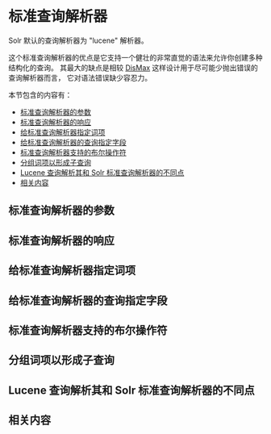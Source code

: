 # 标准查询解析器

Solr 默认的查询解析器为 "lucene" 解析器。

这个标准查询解析器的优点是它支持一个健壮的非常直觉的语法来允许你创建多种结构化的查询。
其最大的缺点是相较 [DisMax](./dismax.md) 这样设计用于尽可能少抛出错误的查询解析器而言，
它对语法错误缺少容忍力。

本节包含的内容有：

* [标准查询解析器的参数](#parameters)
* [标准查询解析器的响应](#response)
* [给标准查询解析器指定词项](#specify-terms)
* [给标准查询解析器的查询指定字段](#specify-fields)
* [标准查询解析器支持的布尔操作符](#boolean-operators)
* [分组词项以形成子查询](#grouping)
* [Lucene 查询解析其和 Solr 标准查询解析器的不同点](#difference)
* [相关内容](#related)

## <a name="parameters"></a>标准查询解析器的参数
## <a name="response"></a>标准查询解析器的响应
## <a name="specify-terms"></a>给标准查询解析器指定词项
## <a name="specify-fields"></a>给标准查询解析器的查询指定字段
## <a name="boolean-operators"></a>标准查询解析器支持的布尔操作符
## <a name="grouping"></a>分组词项以形成子查询
## <a name="difference"></a>Lucene 查询解析其和 Solr 标准查询解析器的不同点
## <a name="related"></a>相关内容


